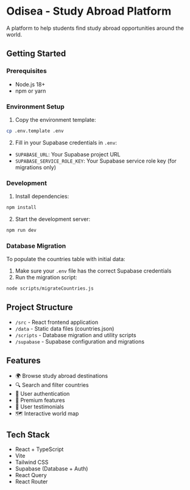 
# Odisea - Study Abroad Platform

A platform to help students find study abroad opportunities around the world.

## Getting Started

### Prerequisites
- Node.js 18+ 
- npm or yarn

### Environment Setup

1. Copy the environment template:
```bash
cp .env.template .env
```

2. Fill in your Supabase credentials in `.env`:
- `SUPABASE_URL`: Your Supabase project URL
- `SUPABASE_SERVICE_ROLE_KEY`: Your Supabase service role key (for migrations only)

### Development

1. Install dependencies:
```bash
npm install
```

2. Start the development server:
```bash
npm run dev
```

### Database Migration

To populate the countries table with initial data:

1. Make sure your `.env` file has the correct Supabase credentials
2. Run the migration script:
```bash
node scripts/migrateCountries.js
```

## Project Structure

- `/src` - React frontend application
- `/data` - Static data files (countries.json)
- `/scripts` - Database migration and utility scripts
- `/supabase` - Supabase configuration and migrations

## Features

- 🌍 Browse study abroad destinations
- 🔍 Search and filter countries
- 👤 User authentication
- 💎 Premium features
- 📝 User testimonials
- 🗺️ Interactive world map

## Tech Stack

- React + TypeScript
- Vite
- Tailwind CSS
- Supabase (Database + Auth)
- React Query
- React Router
